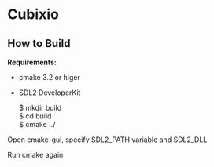 # Cubixio
## How to Build
**Requirements:**
- cmake 3.2 or higer
- SDL2 DeveloperKit

	$ mkdir build  
	$ cd build  
	$ cmake ../  

Open cmake-gui, specify SDL2_PATH variable and SDL2_DLL 

Run cmake again

